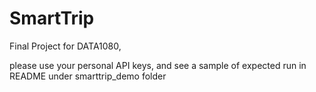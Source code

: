 # SmartTrip
Final Project for DATA1080, 

please use your personal API keys, and see a sample of expected run in README under smarttrip_demo folder